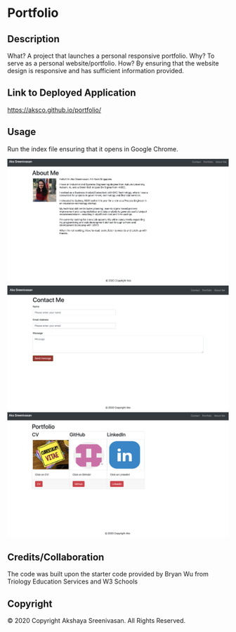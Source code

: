 # Portfolio

## Description 
What? A project that launches a personal responsive portfolio. 
Why? To serve as a personal website/portfolio.
How? By ensuring that the website design is responsive and has sufficient information provided.

## Link to Deployed Application

https://aksco.github.io/portfolio/

## Usage

Run the index file ensuring that it opens in Google Chrome.

![About Me Page](assets/images/AboutMe.png)
![Contact Page](assets/images/ContactMe.png)
![Portfolio Page](assets/images/PortfolioS.png)

## Credits/Collaboration

The code was built upon the starter code provided by Bryan Wu from Triology Education Services and W3 Schools

## Copyright

© 2020 Copyright Akshaya Sreenivasan. All Rights Reserved.


